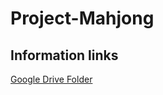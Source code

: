 # Project-Mahjong

## Information links
[Google Drive Folder](https://drive.google.com/open?id=0B0f599yzLN08TDNKWkhPMEh0dHM)
